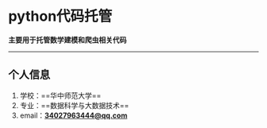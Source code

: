# python代码托管
**主要用于托管数学建模和爬虫相关代码**
******
## 个人信息
1. 学校：==华中师范大学==
2. 专业：==数据科学与大数据技术==
3. email：**34027963444@qq.com**
